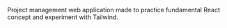 Project management web application made to practice fundamental React concept and experiment with Tailwind.
